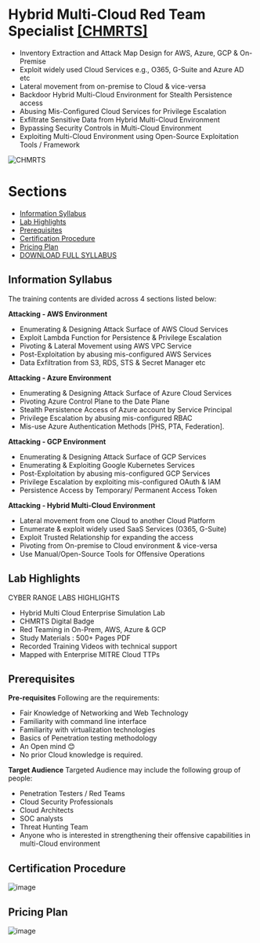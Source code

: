 # Hybrid Multi-Cloud Red Team Specialist [[CHMRTS]](https://cyberwarfare.live/product/hybrid-multi-cloud-red-team-specialist-chmrts/)
+ Inventory Extraction and Attack Map Design for AWS, Azure, GCP & On-Premise
+ Exploit widely used Cloud Services e.g., O365, G-Suite and Azure AD etc
+ Lateral movement from on-premise to Cloud & vice-versa
+ Backdoor Hybrid Multi-Cloud Environment for Stealth Persistence access
+ Abusing Mis-Configured Cloud Services for Privilege Escalation
+ Exfiltrate Sensitive Data from Hybrid Multi-Cloud Environment
+ Bypassing Security Controls in Multi-Cloud Environment
+ Exploiting Multi-Cloud Environment using Open-Source Exploitation Tools / Framework  
 
![CHMRTS](https://github.com/h4md153v63n/CloudSec/assets/5091265/bfae921c-6fd1-4d58-99a2-0bd2e9b411d2)
     

# Sections
+ [Information Syllabus](https://github.com/h4md153v63n/CloudSec/tree/main/02_CHMRTS#information-syllabus)
+ [Lab Highlights](https://github.com/h4md153v63n/CloudSec/tree/main/02_CHMRTS#lab-highlights)
+ [Prerequisites](https://github.com/h4md153v63n/CloudSec/tree/main/02_CHMRTS#prerequisites)
+ [Certification Procedure](https://github.com/h4md153v63n/CloudSec/tree/main/02_CHMRTS#certification-procedure)
+ [Pricing Plan](https://github.com/h4md153v63n/CloudSec/tree/main/02_CHMRTS#pricing-plan)
+ [DOWNLOAD FULL SYLLABUS](https://cyberwarfare.live/wp-content/uploads/2023/09/Hybrid-Multi-Cloud-Red-Team-Specialist-CHMRTS.pdf)


## Information Syllabus
The training contents are divided across 4 sections listed below:

**Attacking - AWS Environment**
+ Enumerating & Designing Attack Surface of AWS Cloud Services
+ Exploit Lambda Function for Persistence & Privilege Escalation
+ Pivoting & Lateral Movement using AWS VPC Service
+ Post-Exploitation by abusing mis-configured AWS Services
+ Data Exfiltration from S3, RDS, STS & Secret Manager etc

**Attacking - Azure Environment**
+ Enumerating & Designing Attack Surface of Azure Cloud Services
+ Pivoting Azure Control Plane to the Date Plane
+ Stealth Persistence Access of Azure account by Service Principal
+ Privilege Escalation by abusing mis-configured RBAC
+ Mis-use Azure Authentication Methods [PHS, PTA, Federation].

**Attacking - GCP Environment**
+ Enumerating & Designing Attack Surface of GCP Services
+ Enumerating & Exploiting Google Kubernetes Services
+ Post-Exploitation by abusing mis-configured GCP Services
+ Privilege Escalation by exploiting mis-configured OAuth & IAM
+ Persistence Access by Temporary/ Permanent Access Token

**Attacking - Hybrid Multi-Cloud Environment**
+ Lateral movement from one Cloud to another Cloud Platform
+ Enumerate & exploit widely used SaaS Services (O365, G-Suite)
+ Exploit Trusted Relationship for expanding the access
+ Pivoting from On-premise to Cloud environment & vice-versa
+ Use Manual/Open-Source Tools for Offensive Operations


## Lab Highlights
CYBER RANGE LABS HIGHLIGHTS
+ Hybrid Multi Cloud Enterprise Simulation Lab​
+ CHMRTS Digital Badge​
+ Red Teaming in On-Prem, AWS, Azure & GCP​
+ Study Materials : 500+ Pages PDF​
+ Recorded Training Videos with technical support
+ Mapped with Enterprise MITRE Cloud TTPs​


## Prerequisites
**Pre-requisites**
Following are the requirements:
+ Fair Knowledge of Networking and Web Technology
+ Familiarity with command line interface
+ Familiarity with virtualization technologies
+ Basics of Penetration testing methodology
+ An Open mind 😊
+ No prior Cloud knowledge is required.

**Target Audience**
Targeted Audience may include the following group of people:
+ Penetration Testers / Red Teams
+ Cloud Security Professionals
+ Cloud Architects
+ SOC analysts
+ Threat Hunting Team
+ Anyone who is interested in strengthening their offensive capabilities in multi-Cloud environment 


## Certification Procedure
![image](https://github.com/h4md153v63n/CloudSec/assets/5091265/e6227062-ac2e-45b5-8930-5258cfc7bf4f)


## Pricing Plan
![image](https://github.com/h4md153v63n/CloudSec/assets/5091265/37a3bca7-4782-4e38-af47-f559c32fdb70)

